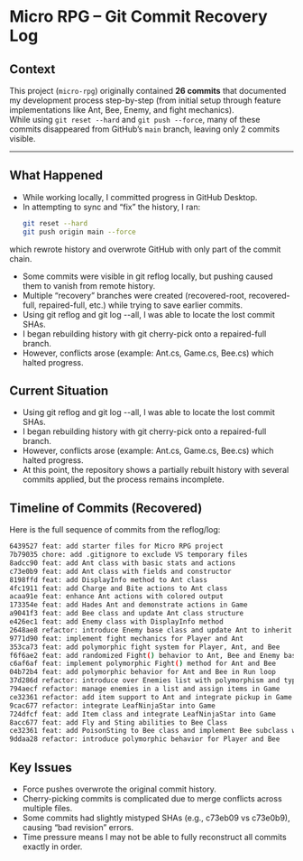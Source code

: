 # Micro RPG – Git Commit Recovery Log

## Context
This project (`micro-rpg`) originally contained **26 commits** that documented my development process step-by-step (from initial setup through feature implementations like Ant, Bee, Enemy, and fight mechanics).  
While using `git reset --hard` and `git push --force`, many of these commits disappeared from GitHub’s `main` branch, leaving only 2 commits visible.

---

## What Happened
- While working locally, I committed progress in GitHub Desktop.  
- In attempting to sync and “fix” the history, I ran:
  ```bash
  git reset --hard
  git push origin main --force

which rewrote history and overwrote GitHub with only part of the commit chain.

- Some commits were visible in git reflog locally, but pushing caused them to vanish from remote history.
- Multiple “recovery” branches were created (recovered-root, recovered-full, repaired-full, etc.) while trying to save earlier commits.
- Using git reflog and git log --all, I was able to locate the lost commit SHAs.
- I began rebuilding history with git cherry-pick onto a repaired-full branch.
- However, conflicts arose (example: Ant.cs, Game.cs, Bee.cs) which halted progress.

## Current Situation
- Using git reflog and git log --all, I was able to locate the lost commit SHAs.
- I began rebuilding history with git cherry-pick onto a repaired-full branch.
- However, conflicts arose (example: Ant.cs, Game.cs, Bee.cs) which halted progress.
- At this point, the repository shows a partially rebuilt history with several commits applied, but the process remains incomplete.

## Timeline of Commits (Recovered)
Here is the full sequence of commits from the reflog/log:
```bash Commit SHA	Description
6439527	feat: add starter files for Micro RPG project
7b79035	chore: add .gitignore to exclude VS temporary files
8adcc90	feat: add Ant class with basic stats and actions
c73e0b9	feat: add Ant class with fields and constructor
8198ffd	feat: add DisplayInfo method to Ant class
4fc1911	feat: add Charge and Bite actions to Ant class
acaa91e	feat: enhance Ant actions with colored output
173354e	feat: add Hades Ant and demonstrate actions in Game
a9041f3	feat: add Bee class and update Ant class structure
e426ec1	feat: add Enemy class with DisplayInfo method
2648ae8	refactor: introduce Enemy base class and update Ant to inherit
9771d90	feat: implement fight mechanics for Player and Ant
353ca73	feat: add polymorphic fight system for Player, Ant, and Bee
f6f6ae2	feat: add randomized Fight() behavior to Ant, Bee and Enemy base class
c6af6af	feat: implement polymorphic Fight() method for Ant and Bee
04b72b4	feat: add polymorphic behavior for Ant and Bee in Run loop
37d286d	refactor: introduce over Enemies list with polymorphism and type checks
794aecf	refactor: manage enemies in a list and assign items in Game
ce32361	refactor: add item support to Ant and integrate pickup in Game
9cac677	refactor: integrate LeafNinjaStar into Game
724dfcf	feat: add Item class and integrate LeafNinjaStar into Game
8acc677	feat: add Fly and Sting abilities to Bee Class
ce32361	feat: add PoisonSting to Bee class and implement Bee subclass with poison sting
9ddaa28	refactor: introduce polymorphic behavior for Player and Bee
```
## Key Issues
- Force pushes overwrote the original commit history.
- Cherry-picking commits is complicated due to merge conflicts across multiple files.
- Some commits had slightly mistyped SHAs (e.g., c73eb09 vs c73e0b9), causing “bad revision” errors.
- Time pressure means I may not be able to fully reconstruct all commits exactly in order.
